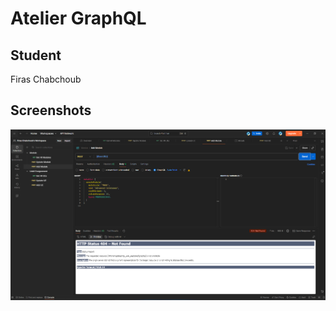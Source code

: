 # Atelier GraphQL

## Student
Firas Chabchoub

## Screenshots
![API Error](./screenshots/API%20Error.png)